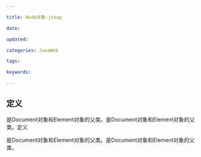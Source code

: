 ```yaml
---

title: Node对象-jsoup

date: 

updated: 

categories: JavaWeb

tags: 

keywords: 

---
```

## 定义

是Document对象和Element对象的父类。是Document对象和Element对象的父类。定义

是Document对象和Element对象的父类。是Document对象和Element对象的父类。